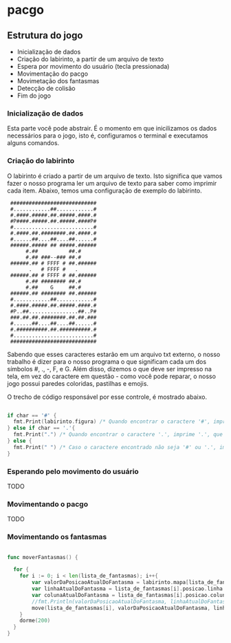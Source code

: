 # pacgo

## Estrutura do jogo

- Inicialização de dados
- Criação do labirinto, a partir de um arquivo de texto
- Espera por movimento do usuário (tecla pressionada)
- Movimentação do pacgo
- Movimetação dos fantasmas
- Detecção de colisão
- Fim do jogo


### Inicialização de dados
 Esta parte você pode abstrair. É o momento em que inicilizamos os dados necessários para o jogo, isto é, configuramos o terminal e executamos alguns comandos.

### Criação do labirinto
 O labirinto é criado a partir de um arquivo de texto. Isto significa que vamos fazer o nosso programa ler um arquivo de texto para saber como imprimir cada item. Abaixo, temos uma configuração de exemplo do labirinto.

```
 ############################
 #............##............#
 #.####.#####.##.#####.####.#
 #P####.#####.##.#####.####P#
 #..........................#
 #.####.##.########.##.####.#
 #......##....##....##......#
 ######.##### ## #####.######
      #.##          ##.#
      #.## ###--### ##.#
 ######.## # FFFF # ##.######
       .   # FFFF #   .      
 ######.## # FFFF # ##.######
      #.## ######## ##.#
      #.##    G     ##.#     
 ######.## ######## ##.######
 #............##............#
 #.####.#####.##.#####.####.#
 #P..##................##..P#
 ###.##.##.########.##.##.###
 #......##....##....##......#
 #.##########.##.##########.#
 #..........................#
 ############################
```
Sabendo que esses caracteres estarão em um arquivo txt externo, o nosso trabalho é dizer para o nosso programa o que significam cada um dos símbolos #, ., -, F, e G. Além disso, dizemos o que deve ser impresso na tela, em vez do caractere em questão - como você pode reparar, o nosso jogo possui paredes coloridas, pastilhas e emojis.

O trecho de código responsável por esse controle, é mostrado abaixo.

``` go

if char == '#' {
  fmt.Print(labirinto.figura) /* Quando encontrar o caractere '#', imprime a figura do labirinto, ou seja, a parede. */
} else if char == '.'{
  fmt.Print(".") /* Quando encontrar o caractere '.', imprime '.', que corresponde a uma pastilha do jogo. */
} else {
  fmt.Print(" ") /* Caso o caractere encontrado não seja '#' ou '.', imprime um espaço em branco. */
}

```


### Esperando pelo movimento do usuário

TODO


### Movimentando o pacgo

TODO

### Movimentando os fantasmas

```go

func moverFantasmas() {

  for {
    for i := 0; i < len(lista_de_fantasmas); i++{
        var valorDaPosicaoAtualDoFantasma = labirinto.mapa[lista_de_fantasmas[i].posicao.linha][lista_de_fantasmas[i].posicao.coluna]
        var linhaAtualDoFantasma = lista_de_fantasmas[i].posicao.linha
        var colunaAtualDoFantasma = lista_de_fantasmas[i].posicao.coluna
        //fmt.Println(valorDaPosicaoAtualDoFantasma, linhaAtualDoFantasma, colunaAtualDoFantasma)
        move(lista_de_fantasmas[i], valorDaPosicaoAtualDoFantasma, linhaAtualDoFantasma, colunaAtualDoFantasma)
    }
    dorme(200)
  }
}

```
